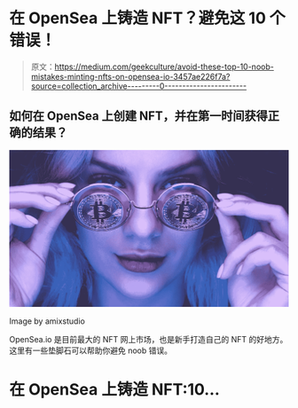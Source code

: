 # 在 OpenSea 上铸造 NFT？避免这 10 个错误！

> 原文：<https://medium.com/geekculture/avoid-these-top-10-noob-mistakes-minting-nfts-on-opensea-io-3457ae226f7a?source=collection_archive---------0----------------------->

## 如何在 OpenSea 上创建 NFT，并在第一时间获得正确的结果？

![](img/d90007b8f0f0284067bb450d071eca53.png)

Image by amixstudio

OpenSea.io 是目前最大的 NFT 网上市场，也是新手打造自己的 NFT 的好地方。这里有一些垫脚石可以帮助你避免 noob 错误。

# 在 OpenSea 上铸造 NFT:10…